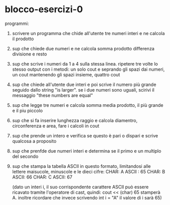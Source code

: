 # blocco-esercizi-0
programmi:
1)  scrivere un programma che chide all'utente tre numeri interi e ne calcola il prodotto

2) sup che chiede due numeri e ne calcola somma prodotto differenza divisione e resto

3) sup che scrive i numeri da 1 a 4 sulla stessa linea. ripetere tre volte lo stesso output con i metodi: un solo cout e seprando gli spazi dai numeri, un cout mantenendo gli spazi insieme, quattro cout

4) sup che chiede all'utente due interi e poi scrive il numero più grande seguido dallo string "is larger". se i due numeri sono uguali, scirivi il messaggio "these numbers are equal"

5) sup che legge tre numeri e calcola somma media prodotto, il più grande e il piu piccolo

6) sup che si fa inserire lunghezza raggio e calcola diamentro, circonferenza e area, fare i calcoli in cout

7) sup che prende un intero e verifica se questo è pari o dispari e scrive qualcosa a proposito

8) sup che prenfde due numeri interi  e determina se il primo e un multiplo del secondo

9) sup che stampa la tabella ASCII in questo formato, limitandosi alle lettere maisucole, minuscole e le dieci cifre: 
    CHAR: A ASCII : 65
    CHAR: B ASCII: 66
    CHAR: C ASCII: 67
    
    (dato un interi i, il suo corrispondente carattere ASCII può essere ricavato tramite l'operatore di cast, quindi: cout << (char) 65 stamperà A. inoltre ricordare che invece scrivendo int i = "A" il valore di i sarà 65)



